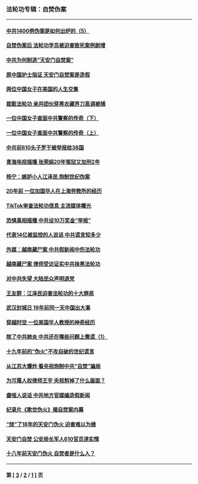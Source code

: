 ### 法轮功专辑：自焚伪案
---
#### [中共1400例伪案是如何出炉的（5）](../../pages/nf5562/n13226831.md?01030430) 
#### [自焚伪案后 法轮功学员被迫害致死案例剧增](../../pages/nf5562/n13190600.md?01030430) 
#### [中共为何制造“天安门自焚案”](../../pages/nf5562/n13183270.md?01030430) 
#### [原中国护士指证 天安门自焚案是造假](../../pages/nf5562/n13172289.md?01030430) 
#### [两位中国女子在美国的人生交集](../../pages/nf5562/n13156138.md?01030430) 
#### [栽赃法轮功 亲共团伙穿黑衣藏界刀高调被捕](../../pages/nf5562/n13073780.md?01030430) 
#### [一位中国女子直面中共警察的传奇（下）](../../pages/nf5562/n12989706.md?01030430) 
#### [一位中国女子直面中共警察的传奇（上）](../../pages/nf5562/n12985072.md?01030430) 
#### [中共前610头子罗干被举报给38国](../../pages/nf5562/n12975419.md?01030430) 
#### [青海电视插播 张荣娟20年冤狱又加刑2年](../../pages/nf5562/n12738166.md?01030430) 
#### [杨宁：嫉妒小人江泽民 炮制世纪伪案](../../pages/nf5562/n12724108.md?01030430) 
#### [20年前 一位加国华人在上海劳教所的经历](../../pages/nf5562/n12707932.md?01030430) 
#### [TikTok审查法轮功信息 主流媒体曝光](../../pages/nf5562/n12362336.md?01030430) 
#### [恐惧真相插播 中共设10万奖金“举报”](../../pages/nf5562/n12306396.md?01030430) 
#### [代表14亿被监控的人说话 中共谎言知多少](../../pages/nf5562/n12297484.md?01030430) 
#### [外媒：越南藏尸案 中共假新闻中伤法轮功](../../pages/nf5562/n12264411.md?01030430) 
#### [越南藏尸案 律师受访证实中共抹黑法轮功](../../pages/nf5562/n12261878.md?01030430) 
#### [对中共失望 大陆民众声明退党](../../pages/nf5562/n12187315.md?01030430) 
#### [王友群：江泽民迫害法轮功的十大罪恶](../../pages/nf5562/n12169074.md?01030430) 
#### [武汉封城日 19年前同一天中国出大事](../../pages/nf5562/n12150901.md?01030430) 
#### [穿越时空  一位美国华人教授的神奇经历](../../pages/nf5562/n12097460.md?01030430) 
#### [除了中共肺炎 中共还在哪些问题上撒谎（1）](../../pages/nf5562/n11955770.md?01030430) 
#### [十九年前的“伪火”不攻自破的世纪谎言](../../pages/nf5562/n11813238.md?01030430) 
#### [从江苏大爆炸 看央视炮制中共“自焚”骗局](../../pages/nf5562/n11140275.md?01030430) 
#### [为污蔑人权律师王宇 央视剪掉了什么画面？](../../pages/nf5562/n11130142.md?01030430) 
#### [聋哑人说话 中共地方官媒编造假新闻](../../pages/nf5562/n11006067.md?01030430) 
#### [纪录片《欺世伪火》揭自焚案内幕](../../pages/nf5562/n11002664.md?01030430) 
#### [“烧”了18年的天安门伪火 迫害难以为继](../../pages/nf5562/n10996660.md?01030430) 
#### [天安门自焚 公安局长军人610官员道实情](../../pages/nf5562/n10997098.md?01030430) 
#### [十八年前天安门伪火 自焚者是什么人？](../../pages/nf5562/n10996556.md?01030430) 

---
#### 第 [ [3](./3.md?01030430) / [2](./2.md?01030430) / [1](./1.md?01030430) ] 页
